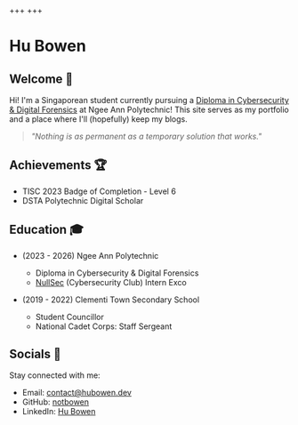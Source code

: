 +++
+++

# Hu Bowen

## Welcome 👋

Hi! I'm a Singaporean student currently pursuing a [Diploma in Cybersecurity & Digital Forensics](https://www.np.edu.sg/schools-courses/academic-schools/school-of-infocomm-technology/diploma-in-cybersecurity-digital-forensic) at Ngee Ann Polytechnic!
This site serves as my portfolio and a place where I'll (hopefully) keep my blogs.

> *"Nothing is as permanent as a temporary solution that works."*

## Achievements 🏆

- TISC 2023 Badge of Completion - Level 6
- DSTA Polytechnic Digital Scholar

## Education 🎓

- (2023 - 2026) Ngee Ann Polytechnic
  - Diploma in Cybersecurity & Digital Forensics
  - [NullSec](https://www.linkedin.com/company/np-nullsec/) (Cybersecurity Club) Intern Exco

- (2019 - 2022) Clementi Town Secondary School
  - Student Councillor
  - National Cadet Corps: Staff Sergeant

## Socials 📱

Stay connected with me:

- Email: [contact@hubowen.dev](mailto:contact@hubowen.dev)
- GitHub: [notbowen](https://github.com/notbowen)
- LinkedIn: [Hu Bowen](https://linkedin.com/in/hubowen)
